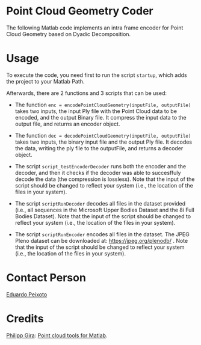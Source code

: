 # Point Cloud Geometry Coder

The following Matlab code implements an intra frame encoder for Point Cloud Geometry based on Dyadic Decomposition.

# Usage

To execute the code, you need first to run the script `startup`, which adds the project to your Matlab Path.

Afterwards, there are 2 functions and 3 scripts that can be used:
 - The function
    `enc = encodePointCloudGeometry(inputFile, outputFile)`
	takes two inputs, the input Ply file with the Point Cloud data to be encoded, and the output Binary file.
	It compress the input data to the output file, and returns an encoder object.

 - The function
    `dec = decodePointCloudGeometry(inputFile, outputFile)`
	takes two inputs, the binary input file and the output Ply file.
	It decodes the data, writing the ply file to the outputFile, and returns a decoder object.

 - The script `script_testEncoderDecoder` runs both the encoder and the decoder, and then it checks if the decoder
   was able to succesffuly decode the data (the compression is lossless). Note that the input of the script should be changed to reflect your system (i.e., the location of the files in your system).

 - The script `scriptRunDecoder` decodes all files in the dataset provided (i.e., all sequences in the Microsoft
   Upper Bodies Dataset and the 8i Full Bodies Dataset). Note that the input of the script should be changed to reflect your system (i.e., the location of the files in your system).

 - The script `scriptRunEncoder` encodes all files in the dataset. The JPEG Pleno dataset can be downloaded at:
     https://jpeg.org/plenodb/ . Note that the input of the script should be changed to reflect your system (i.e., the location of the files in your system).

# Contact Person

[Eduardo Peixoto](mailto:eduardopeixoto@ieee.org)

# Credits

[Philipp Gira](https://scholar.google.at/citations?user=ANBHN2AAAAAJ): [Point cloud tools for Matlab](https://www.geo.tuwien.ac.at/downloads/pg/pctools/pctools.html).
